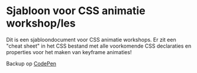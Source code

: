 # Sjabloon voor CSS animatie workshop/les
Dit is een sjabloondocument voor CSS animatie workshops. Er zit een "cheat sheet" in het CSS bestand met alle voorkomende CSS declaraties en properties voor het maken van keyframe animaties!

Backup op [CodePen](https://codepen.io/davidvdbor/pen/OJEKNJV?editors=1100)
